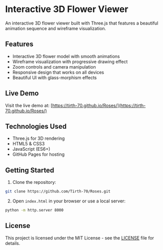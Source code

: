 # Interactive 3D Flower Viewer

An interactive 3D flower viewer built with Three.js that features a beautiful animation sequence and wireframe visualization.

## Features

- Interactive 3D flower model with smooth animations
- Wireframe visualization with progressive drawing effect
- Zoom controls and camera manipulation
- Responsive design that works on all devices
- Beautiful UI with glass-morphism effects

## Live Demo

Visit the live demo at: [https://tirth-70.github.io/Roses/](https://tirth-70.github.io/Roses/)

## Technologies Used

- Three.js for 3D rendering
- HTML5 & CSS3
- JavaScript (ES6+)
- GitHub Pages for hosting

## Getting Started

1. Clone the repository:
```bash
git clone https://github.com/Tirth-70/Roses.git
```

2. Open `index.html` in your browser or use a local server:
```bash
python -m http.server 8000
```

## License

This project is licensed under the MIT License - see the [LICENSE](LICENSE) file for details. 